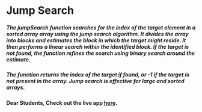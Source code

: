 # Jump Search

##### The jumpSearch function searches for the index of the target element in a sorted array array using the jump search algorithm. It divides the array into blocks and estimates the block in which the target might reside. It then performs a linear search within the identified block. If the target is not found, the function refines the search using binary search around the estimate.

##### The function returns the index of the target if found, or -1 if the target is not present in the array. Jump search is effective for large and sorted arrays.

#### Dear Students, Check out the live app [here](https://kdeepika-brs.github.io/Jump-Search/).
